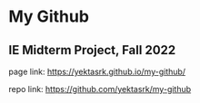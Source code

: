 # My Github

## IE Midterm Project, Fall 2022

page link: https://yektasrk.github.io/my-github/

repo link: https://github.com/yektasrk/my-github
